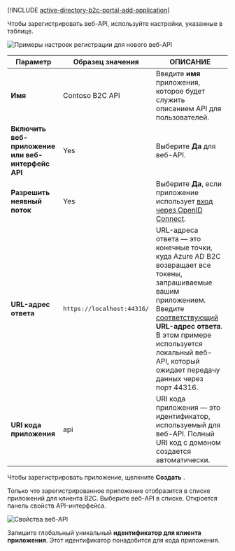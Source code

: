 [!INCLUDE [active-directory-b2c-portal-add-application](active-directory-b2c-portal-add-application.md)]

Чтобы зарегистрировать веб-API, используйте настройки, указанные в таблице.

![Примеры настроек регистрации для нового веб-API](./media/active-directory-b2c-register-web-api/b2c-new-web-api-settings.png)

| Параметр      | Образец значения  | ОПИСАНИЕ                                        |
| ------------ | ------- | -------------------------------------------------- |
| **Имя** | Contoso B2C API | Введите **имя** приложения, которое будет служить описанием API для пользователей. | 
| **Включить веб-приложение или веб-интерфейс API** | Yes | Выберите **Да** для веб-API. |
| **Разрешить неявный поток** | Yes | Выберите **Да**, если приложение использует [вход через OpenID Connect](../articles/active-directory-b2c/active-directory-b2c-reference-oidc.md). |
| **URL-адрес ответа** | `https://localhost:44316/` | URL-адреса ответа — это конечные точки, куда Azure AD B2C возвращает все токены, запрашиваемые вашим приложением. Введите [соответствующий](../articles/active-directory-b2c/active-directory-b2c-app-registration.md#choosing-a-web-app-or-api-reply-url) **URL-адрес ответа**. В этом примере используется локальный веб-API, который ожидает передачу данных через порт 44316. |
| **URI кода приложения** | api | URI кода приложения — это идентификатор, используемый для веб-API. Полный URI код с доменом создается автоматически. |

Чтобы зарегистрировать приложение, щелкните **Создать** .

Только что зарегистрированное приложение отобразится в списке приложений для клиента B2C. Выберите веб-API в списке. Откроется панель свойств API-интерфейса.

![Свойства веб-API](./media/active-directory-b2c-register-web-api/b2c-web-api-properties.png)

Запишите глобальный уникальный **идентификатор для клиента приложения**. Этот идентификатор понадобится для кода приложения.
